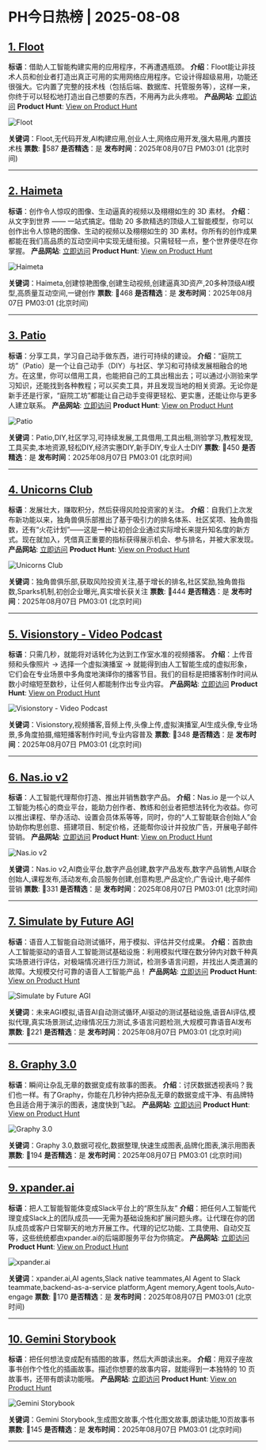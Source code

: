 # PH今日热榜 | 2025-08-08

## [1. Floot](https://www.producthunt.com/products/floot?utm_campaign=producthunt-api&utm_medium=api-v2&utm_source=Application%3A+dev+%28ID%3A+189358%29)
**标语**：借助人工智能构建实用的应用程序，不再遭遇瓶颈。
**介绍**：Floot能让非技术人员和创业者打造出真正可用的实用网络应用程序。它设计得超级易用，功能还很强大。它内置了完整的技术栈（包括后端、数据库、托管服务等），这样一来，你终于可以轻松地打造出自己想要的东西，不用再为此头疼啦。
**产品网站**: [立即访问](https://www.producthunt.com/r/5V3BNKFUCXFKRU?utm_campaign=producthunt-api&utm_medium=api-v2&utm_source=Application%3A+dev+%28ID%3A+189358%29)
**Product Hunt**: [View on Product Hunt](https://www.producthunt.com/products/floot?utm_campaign=producthunt-api&utm_medium=api-v2&utm_source=Application%3A+dev+%28ID%3A+189358%29)

![Floot](https://ph-files.imgix.net/31ebc784-7b5a-4762-b625-3cb8ccba270a.png?auto=format)

**关键词**：Floot,无代码开发,AI构建应用,创业人士,网络应用开发,强大易用,内置技术栈
**票数**: 🔺587
**是否精选**：是
**发布时间**：2025年08月07日 PM03:01 (北京时间)

---

## [2. Haimeta](https://www.producthunt.com/products/haimeta?utm_campaign=producthunt-api&utm_medium=api-v2&utm_source=Application%3A+dev+%28ID%3A+189358%29)
**标语**：创作令人惊叹的图像、生动逼真的视频以及栩栩如生的 3D 素材。
**介绍**：从文字到世界 —— 一站式搞定。借助 20 多款精选的顶级人工智能模型，你可以创作出令人惊艳的图像、生动的视频以及栩栩如生的 3D 素材。你所有的创作成果都能在我们高品质的互动空间中实现无缝衔接。只需轻轻一点，整个世界便尽在你掌握。
**产品网站**: [立即访问](https://www.producthunt.com/r/MQHNXPSG75YCOE?utm_campaign=producthunt-api&utm_medium=api-v2&utm_source=Application%3A+dev+%28ID%3A+189358%29)
**Product Hunt**: [View on Product Hunt](https://www.producthunt.com/products/haimeta?utm_campaign=producthunt-api&utm_medium=api-v2&utm_source=Application%3A+dev+%28ID%3A+189358%29)

![Haimeta](https://ph-files.imgix.net/495afc10-efec-48c3-8cbc-8efb3c6e0404.png?auto=format)

**关键词**：Haimeta,创建惊艳图像,创建生动视频,创建逼真3D资产,20多种顶级AI模型,高质量互动空间,一键创作
**票数**: 🔺468
**是否精选**：是
**发布时间**：2025年08月07日 PM03:01 (北京时间)

---

## [3. Patio](https://www.producthunt.com/products/patio?utm_campaign=producthunt-api&utm_medium=api-v2&utm_source=Application%3A+dev+%28ID%3A+189358%29)
**标语**：分享工具，学习自己动手做东西，进行可持续的建设。
**介绍**：“庭院工坊”（Patio）是一个让自己动手（DIY）与社区、学习和可持续发展相融合的地方。在这里，你可以借用工具，也能把自己的工具出租出去；可以通过小测验来学习知识，还能找到各种教程；可以买卖工具，并且发现当地的相关资源。无论你是新手还是行家，“庭院工坊”都能让自己动手变得更轻松、更实惠，还能让你与更多人建立联系。
**产品网站**: [立即访问](https://www.producthunt.com/r/OAOQMALCMRJ36K?utm_campaign=producthunt-api&utm_medium=api-v2&utm_source=Application%3A+dev+%28ID%3A+189358%29)
**Product Hunt**: [View on Product Hunt](https://www.producthunt.com/products/patio?utm_campaign=producthunt-api&utm_medium=api-v2&utm_source=Application%3A+dev+%28ID%3A+189358%29)

![Patio](https://ph-files.imgix.net/9af177e1-0bca-426b-8063-e90350815a93.jpeg?auto=format)

**关键词**：Patio,DIY,社区学习,可持续发展,工具借用,工具出租,测验学习,教程发现,工具买卖,本地资源,轻松DIY,经济实惠DIY,新手DIY,专业人士DIY
**票数**: 🔺450
**是否精选**：是
**发布时间**：2025年08月07日 PM03:01 (北京时间)

---

## [4. Unicorns Club](https://www.producthunt.com/products/unicorns-club?utm_campaign=producthunt-api&utm_medium=api-v2&utm_source=Application%3A+dev+%28ID%3A+189358%29)
**标语**：发展壮大，赚取积分，然后获得风险投资家的关注。
**介绍**：自我们上次发布新功能以来，独角兽俱乐部推出了基于吸引力的排名体系、社区奖项、独角兽指数，还有“火花计划”——这是一种让初创企业通过实际增长来提升知名度的新方式。现在就加入，凭借真正重要的指标获得展示机会、参与排名，并被大家发现。
**产品网站**: [立即访问](https://www.producthunt.com/r/YDTQHLTEW5YMDV?utm_campaign=producthunt-api&utm_medium=api-v2&utm_source=Application%3A+dev+%28ID%3A+189358%29)
**Product Hunt**: [View on Product Hunt](https://www.producthunt.com/products/unicorns-club?utm_campaign=producthunt-api&utm_medium=api-v2&utm_source=Application%3A+dev+%28ID%3A+189358%29)

![Unicorns Club](https://ph-files.imgix.net/6a124628-b1b7-4757-aa19-de81271e8bf9.jpeg?auto=format)

**关键词**：独角兽俱乐部,获取风险投资关注,基于增长的排名,社区奖励,独角兽指数,Sparks机制,初创企业曝光,真实增长获关注
**票数**: 🔺444
**是否精选**：是
**发布时间**：2025年08月07日 PM03:01 (北京时间)

---

## [5. Visionstory - Video Podcast](https://www.producthunt.com/products/visionstory?utm_campaign=producthunt-api&utm_medium=api-v2&utm_source=Application%3A+dev+%28ID%3A+189358%29)
**标语**：只需几秒，就能将对话转化为达到工作室水准的视频播客。
**介绍**：上传音频和头像照片 → 选择一个虚拟演播室 → 就能得到由人工智能生成的虚拟形象，它们会在专业场景中多角度地演绎你的播客节目。我们的目标是把播客制作时间从数小时缩短至数秒，让任何人都能制作出专业内容。
**产品网站**: [立即访问](https://www.producthunt.com/r/QLK5LAP7OS4SYH?utm_campaign=producthunt-api&utm_medium=api-v2&utm_source=Application%3A+dev+%28ID%3A+189358%29)
**Product Hunt**: [View on Product Hunt](https://www.producthunt.com/products/visionstory?utm_campaign=producthunt-api&utm_medium=api-v2&utm_source=Application%3A+dev+%28ID%3A+189358%29)

![Visionstory - Video Podcast](https://ph-files.imgix.net/0e8e0d6b-ad91-47ee-bed9-6bd01a425986.png?auto=format)

**关键词**：Visionstory,视频播客,音频上传,头像上传,虚拟演播室,AI生成头像,专业场景,多角度拍摄,缩短播客制作时间,专业内容普及
**票数**: 🔺348
**是否精选**：是
**发布时间**：2025年08月07日 PM03:01 (北京时间)

---

## [6. Nas.io v2](https://www.producthunt.com/products/nas-io?utm_campaign=producthunt-api&utm_medium=api-v2&utm_source=Application%3A+dev+%28ID%3A+189358%29)
**标语**：人工智能代理帮你打造、推出并销售数字产品。
**介绍**：Nas.io 是一个以人工智能为核心的商业平台，能助力创作者、教练和创业者把想法转化为收益。你可以推出课程、举办活动、设置会员体系等等，同时，你的“人工智能联合创始人”会协助你构思创意、搭建项目、制定价格，还能帮你设计并投放广告，开展电子邮件营销。
**产品网站**: [立即访问](https://www.producthunt.com/r/F4Y2IEULYS5W2Q?utm_campaign=producthunt-api&utm_medium=api-v2&utm_source=Application%3A+dev+%28ID%3A+189358%29)
**Product Hunt**: [View on Product Hunt](https://www.producthunt.com/products/nas-io?utm_campaign=producthunt-api&utm_medium=api-v2&utm_source=Application%3A+dev+%28ID%3A+189358%29)

![Nas.io v2](https://ph-files.imgix.net/6c7f59f2-f279-4a82-986e-95e6e553dd1f.png?auto=format)

**关键词**：Nas.io v2,AI商业平台,数字产品创建,数字产品发布,数字产品销售,AI联合创始人,课程发布,活动发布,会员服务创建,创意构思,产品定价,广告设计,电子邮件营销
**票数**: 🔺331
**是否精选**：是
**发布时间**：2025年08月07日 PM03:01 (北京时间)

---

## [7. Simulate by Future AGI](https://www.producthunt.com/products/future-agi?utm_campaign=producthunt-api&utm_medium=api-v2&utm_source=Application%3A+dev+%28ID%3A+189358%29)
**标语**：语音人工智能自动测试循环，用于模拟、评估并交付成果。
**介绍**：首款由人工智能驱动的语音人工智能测试基础设施：利用模拟代理在数分钟内对数千种真实场景进行评估，对极端情况进行压力测试，检测多语言问题，并找出人类遗漏的故障。大规模交付可靠的语音人工智能产品！
**产品网站**: [立即访问](https://www.producthunt.com/r/RS3MUQBRFDNBP5?utm_campaign=producthunt-api&utm_medium=api-v2&utm_source=Application%3A+dev+%28ID%3A+189358%29)
**Product Hunt**: [View on Product Hunt](https://www.producthunt.com/products/future-agi?utm_campaign=producthunt-api&utm_medium=api-v2&utm_source=Application%3A+dev+%28ID%3A+189358%29)

![Simulate by Future AGI](https://ph-files.imgix.net/e7e31c1c-841e-49fd-98b9-a81baba4b01d.png?auto=format)

**关键词**：未来AGI模拟,语音AI自动测试循环,AI驱动的测试基础设施,语音AI评估,模拟代理,真实场景测试,边缘情况压力测试,多语言问题检测,大规模可靠语音AI发布
**票数**: 🔺221
**是否精选**：是
**发布时间**：2025年08月07日 PM03:01 (北京时间)

---

## [8. Graphy 3.0 ](https://www.producthunt.com/products/graphy-lite?utm_campaign=producthunt-api&utm_medium=api-v2&utm_source=Application%3A+dev+%28ID%3A+189358%29)
**标语**：瞬间让杂乱无章的数据变成有故事的图表。
**介绍**：讨厌数据透视表吗？我们也一样。有了Graphy，你能在几秒钟内把杂乱无章的数据变成干净、有品牌特色且适合用于演示的图表，速度快到飞起。
**产品网站**: [立即访问](https://www.producthunt.com/r/JXS4EQHN7PEKLM?utm_campaign=producthunt-api&utm_medium=api-v2&utm_source=Application%3A+dev+%28ID%3A+189358%29)
**Product Hunt**: [View on Product Hunt](https://www.producthunt.com/products/graphy-lite?utm_campaign=producthunt-api&utm_medium=api-v2&utm_source=Application%3A+dev+%28ID%3A+189358%29)

![Graphy 3.0 ](https://ph-files.imgix.net/462df925-c9c2-4d3f-84c6-127d279b6d66.png?auto=format)

**关键词**：Graphy 3.0,数据可视化,数据整理,快速生成图表,品牌化图表,演示用图表
**票数**: 🔺194
**是否精选**：是
**发布时间**：2025年08月07日 PM03:01 (北京时间)

---

## [9. xpander.ai](https://www.producthunt.com/products/xpander-ai-slack-native-agents?utm_campaign=producthunt-api&utm_medium=api-v2&utm_source=Application%3A+dev+%28ID%3A+189358%29)
**标语**：把人工智能智能体变成Slack平台上的“原生队友”
**介绍**：把任何人工智能代理变成Slack上的团队成员——无需为基础设施和扩展问题头疼。让代理在你的团队成员或客户日常聊天的地方开展工作。代理的记忆功能、工具使用、自动交互等，这些统统都由xpander.ai的后端即服务平台为你搞定。
**产品网站**: [立即访问](https://www.producthunt.com/r/N7N3UER4QCGHXP?utm_campaign=producthunt-api&utm_medium=api-v2&utm_source=Application%3A+dev+%28ID%3A+189358%29)
**Product Hunt**: [View on Product Hunt](https://www.producthunt.com/products/xpander-ai-slack-native-agents?utm_campaign=producthunt-api&utm_medium=api-v2&utm_source=Application%3A+dev+%28ID%3A+189358%29)

![xpander.ai](https://ph-files.imgix.net/c8a057e0-cc5b-461b-a6ca-be64de6b54b7.png?auto=format)

**关键词**：xpander.ai,AI agents,Slack native teammates,AI Agent to Slack teammate,backend-as-a-service platform,Agent memory,Agent tools,Auto-engage
**票数**: 🔺170
**是否精选**：是
**发布时间**：2025年08月07日 PM03:01 (北京时间)

---

## [10. Gemini Storybook](https://www.producthunt.com/products/gemini-6?utm_campaign=producthunt-api&utm_medium=api-v2&utm_source=Application%3A+dev+%28ID%3A+189358%29)
**标语**：把任何想法变成配有插图的故事，然后大声朗读出来。
**介绍**：用双子座故事书创作个性化的插画故事。描述你想要的故事内容，就能得到一本独特的 10 页故事书，还带有朗读功能哦。
**产品网站**: [立即访问](https://www.producthunt.com/r/OSFCMAMKNVTRTS?utm_campaign=producthunt-api&utm_medium=api-v2&utm_source=Application%3A+dev+%28ID%3A+189358%29)
**Product Hunt**: [View on Product Hunt](https://www.producthunt.com/products/gemini-6?utm_campaign=producthunt-api&utm_medium=api-v2&utm_source=Application%3A+dev+%28ID%3A+189358%29)

![Gemini Storybook](https://ph-files.imgix.net/2436b0f6-294f-4bc4-a326-b99723ad7a8c.png?auto=format)

**关键词**：Gemini Storybook,生成图文故事,个性化图文故事,朗读功能,10页故事书
**票数**: 🔺145
**是否精选**：是
**发布时间**：2025年08月07日 PM03:01 (北京时间)

---

